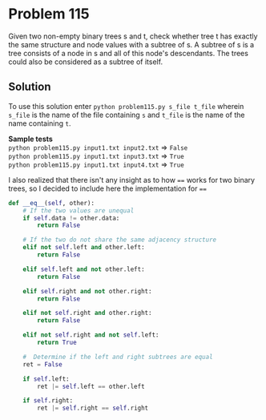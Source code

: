# Problem 115

Given two non-empty binary trees s and t, check whether tree t has exactly
the same structure and node values with a subtree of s. A subtree of s is
a tree consists of a node in s and all of this node's descendants. The trees
could also be considered as a subtree of itself.

## Solution

To use this solution enter `python problem115.py s_file t_file` wherein
`s_file` is the name of the file containing `s` and `t_file` is the name
of the name containing `t`.

**Sample tests**  
`python problem115.py input1.txt input2.txt` => `False`  
`python problem115.py input1.txt input3.txt` => `True`  
`python problem115.py input1.txt input4.txt` => `True`

I also realized that there isn't any insight as to how `==` works for two
binary trees, so I decided to include here the implementation for `==`

```python
def __eq__(self, other):
    # If the two values are unequal
    if self.data != other.data:
        return False

    # If the two do not share the same adjacency structure
    elif not self.left and other.left:
        return False

    elif self.left and not other.left:
        return False

    elif self.right and not other.right:
        return False

    elif not self.right and other.right:
        return False

    elif not self.right and not self.left:
        return True

    #  Determine if the left and right subtrees are equal
    ret = False

    if self.left:
        ret |= self.left == other.left

    if self.right:
        ret |= self.right == self.right
```